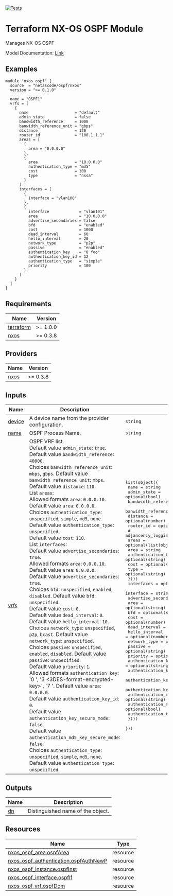 <!-- BEGIN_TF_DOCS -->
[![Tests](https://github.com/netascode/terraform-nxos-ospf/actions/workflows/test.yml/badge.svg)](https://github.com/netascode/terraform-nxos-ospf/actions/workflows/test.yml)

# Terraform NX-OS OSPF Module

Manages NX-OS OSPF

Model Documentation: [Link](https://developer.cisco.com/docs/cisco-nexus-3000-and-9000-series-nx-api-rest-sdk-user-guide-and-api-reference-release-9-3x/#!configuring-ospf)

## Examples

```hcl
module "nxos_ospf" {
  source  = "netascode/ospf/nxos"
  version = ">= 0.1.0"

  name = "OSPF1"
  vrfs = [
    {
      name                    = "default"
      admin_state             = false
      bandwidth_reference     = 1000
      banwidth_reference_unit = "gbps"
      distance                = 120
      router_id               = "100.1.1.1"
      areas = [
        {
          area = "0.0.0.0"
        },
        {
          area                = "10.0.0.0"
          authentication_type = "md5"
          cost                = 100
          type                = "nssa"
        }
      ]
      interfaces = [
        {
          interface = "vlan100"
        },
        {
          interface             = "vlan101"
          area                  = "10.0.0.0"
          advertise_secondaries = false
          bfd                   = "enabled"
          cost                  = 1000
          dead_interval         = 60
          hello_interval        = 20
          network_type          = "p2p"
          passive               = "enabled"
          authentication_key    = "0 foo"
          authentication_key_id = 12
          authentication_type   = "simple"
          priority              = 100
        }
      ]
    }
  ]
}
```

## Requirements

| Name | Version |
|------|---------|
| <a name="requirement_terraform"></a> [terraform](#requirement\_terraform) | >= 1.0.0 |
| <a name="requirement_nxos"></a> [nxos](#requirement\_nxos) | >= 0.3.8 |

## Providers

| Name | Version |
|------|---------|
| <a name="provider_nxos"></a> [nxos](#provider\_nxos) | >= 0.3.8 |

## Inputs

| Name | Description | Type | Default | Required |
|------|-------------|------|---------|:--------:|
| <a name="input_device"></a> [device](#input\_device) | A device name from the provider configuration. | `string` | `null` | no |
| <a name="input_name"></a> [name](#input\_name) | OSPF Process Name. | `string` | n/a | yes |
| <a name="input_vrfs"></a> [vrfs](#input\_vrfs) | OSPF VRF list.<br>  Default value `admin_state`: `true`.<br>  Default value `bandwidth_reference`: `40000`.<br>  Choices `banwidth_reference_unit`: `mbps`, `gbps`. Default value `banwidth_reference_unit`: `mbps`.<br>  Default value `distance`: `110`.<br>  List `areas`:<br>  Allowed formats `area`: `0.0.0.10`. Default value `area`: `0.0.0.0`.<br>  Choices `authentication_type`: `unspecified`, `simple`, `md5`, `none`. Default value `authentication_type`: `unspecified`.<br>  Default value `cost`: `110`.<br>  List `interfaces`:<br>  Default value `advertise_secondaries`: `true`.<br>  Allowed formats `area`: `0.0.0.10`. Default value `area`: `0.0.0.0`.<br>  Default value `advertise_secondaries`: `true`.<br>  Choices `bfd`: `unspecified`, `enabled`, `disabled`. Default value `bfd`: `unspecified`.<br>  Default value `cost`: `0`.<br>  Default value `dead_interval`: `0`.<br>  Default value `hello_interval`: `10`.<br>  Choices `network_type`: `unspecified`, `p2p`, `bcast`. Default value `network_type`: `unspecified`.<br>  Choices `passive`: `unspecified`, `enabled`, `disabled`. Default value `passive`: `unspecified`.<br>  Default value `priority`: `1`.<br>  Allowed formats `authentication_key`: '0 <unencrypted-key>', '3 <3DES-format-encrypted-key>', '7 <Cisco-type-encrypted-key>'. Default value `area`: `0.0.0.0`.<br>  Default value `authentication_key_id`: `0`.<br>  Default value `authentication_key_secure_mode`: `false`.<br>  Default value `authentication_md5_key_secure_mode`: `false`.<br>  Choices `authentication_type`: `unspecified`, `simple`, `md5`, `none`. Default value `authentication_type`: `unspecified`. | <pre>list(object({<br>    name                    = string<br>    admin_state             = optional(bool)<br>    bandwidth_reference     = optional(number)<br>    banwidth_reference_unit = optional(string)<br>    distance                = optional(number)<br>    router_id               = optional(string)<br>    # adjancency_logging_level = optional(string)<br>    areas = optional(list(object({<br>      area                = string<br>      authentication_type = optional(string)<br>      cost                = optional(number)<br>      type                = optional(string)<br>    })))<br>    interfaces = optional(list(object({<br>      interface                          = string<br>      advertise_secondaries              = optional(bool)<br>      area                               = optional(string)<br>      bfd                                = optional(string)<br>      cost                               = optional(number)<br>      dead_interval                      = optional(number)<br>      hello_interval                     = optional(number)<br>      network_type                       = optional(string)<br>      passive                            = optional(string)<br>      priority                           = optional(number)<br>      authentication_key                 = optional(string)<br>      authentication_key_id              = optional(number)<br>      authentication_key_secure_mode     = optional(bool)<br>      authentication_keychain            = optional(string)<br>      authentication_md5_key             = optional(string)<br>      authentication_md5_key_secure_mode = optional(bool)<br>      authentication_type                = optional(string)<br>    })))<br>  }))</pre> | `[]` | no |

## Outputs

| Name | Description |
|------|-------------|
| <a name="output_dn"></a> [dn](#output\_dn) | Distinguished name of the object. |

## Resources

| Name | Type |
|------|------|
| [nxos_ospf_area.ospfArea](https://registry.terraform.io/providers/netascode/nxos/latest/docs/resources/ospf_area) | resource |
| [nxos_ospf_authentication.ospfAuthNewP](https://registry.terraform.io/providers/netascode/nxos/latest/docs/resources/ospf_authentication) | resource |
| [nxos_ospf_instance.ospfInst](https://registry.terraform.io/providers/netascode/nxos/latest/docs/resources/ospf_instance) | resource |
| [nxos_ospf_interface.ospfIf](https://registry.terraform.io/providers/netascode/nxos/latest/docs/resources/ospf_interface) | resource |
| [nxos_ospf_vrf.ospfDom](https://registry.terraform.io/providers/netascode/nxos/latest/docs/resources/ospf_vrf) | resource |
<!-- END_TF_DOCS -->